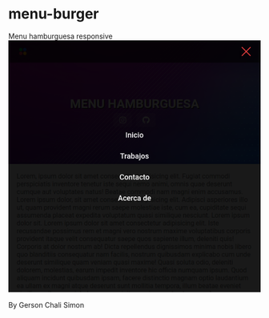 # menu-burger

Menu hamburguesa responsive
![Alt text](image/burger.png "menu hamburguesa")

By Gerson Chali Simon